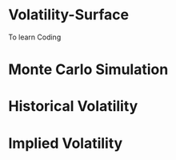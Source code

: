 # Volatility-Surface
To learn Coding


# Monte Carlo Simulation


# Historical Volatility


# Implied Volatility


